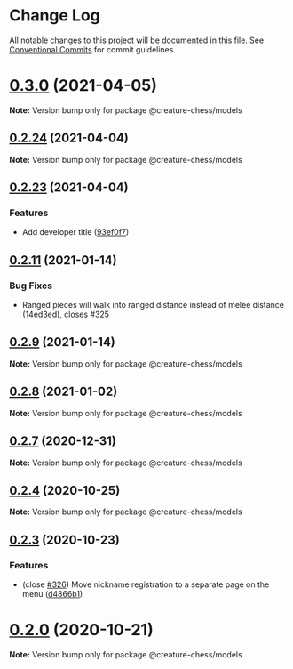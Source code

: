 # Change Log

All notable changes to this project will be documented in this file.
See [Conventional Commits](https://conventionalcommits.org) for commit guidelines.

# [0.3.0](https://github.com/Jameskmonger/creature-chess/compare/v0.2.25...v0.3.0) (2021-04-05)

**Note:** Version bump only for package @creature-chess/models





## [0.2.24](https://github.com/Jameskmonger/creature-chess/compare/v0.2.23...v0.2.24) (2021-04-04)

**Note:** Version bump only for package @creature-chess/models





## [0.2.23](https://github.com/Jameskmonger/creature-chess/compare/v0.2.22...v0.2.23) (2021-04-04)


### Features

* Add developer title ([93ef0f7](https://github.com/Jameskmonger/creature-chess/commit/93ef0f7e6f35d58d537612fea6c92175876fd861))





## [0.2.11](https://github.com/Jameskmonger/creature-chess/compare/v0.2.10...v0.2.11) (2021-01-14)


### Bug Fixes

* Ranged pieces will walk into ranged distance instead of melee distance ([14ed3ed](https://github.com/Jameskmonger/creature-chess/commit/14ed3edb1b646a5b8861316230d43956cb93f9d2)), closes [#325](https://github.com/Jameskmonger/creature-chess/issues/325)





## [0.2.9](https://github.com/Jameskmonger/creature-chess/compare/v0.2.8...v0.2.9) (2021-01-14)

**Note:** Version bump only for package @creature-chess/models





## [0.2.8](https://github.com/Jameskmonger/creature-chess/compare/v0.2.7...v0.2.8) (2021-01-02)

**Note:** Version bump only for package @creature-chess/models





## [0.2.7](https://github.com/Jameskmonger/creature-chess/compare/v0.2.6...v0.2.7) (2020-12-31)

**Note:** Version bump only for package @creature-chess/models





## [0.2.4](https://github.com/Jameskmonger/creature-chess/compare/v0.2.3...v0.2.4) (2020-10-25)

**Note:** Version bump only for package @creature-chess/models





## [0.2.3](https://github.com/Jameskmonger/creature-chess/compare/v0.2.2...v0.2.3) (2020-10-23)


### Features

* (close [#326](https://github.com/Jameskmonger/creature-chess/issues/326)) Move nickname registration to a separate page on the menu ([d4866b1](https://github.com/Jameskmonger/creature-chess/commit/d4866b1982de0229faa9d2f64bac52b06ea953c0))





# [0.2.0](https://github.com/Jameskmonger/creature-chess/compare/v0.1.0...v0.2.0) (2020-10-21)

**Note:** Version bump only for package @creature-chess/models
